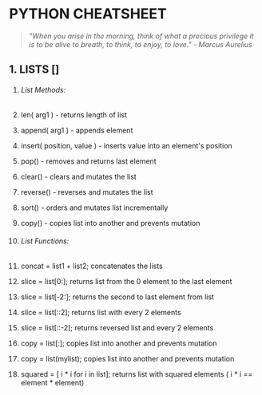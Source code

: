 # PYTHON CHEATSHEET
> *"When you arise in the morning, think of what a precious privilege it is to be alive to breath, to think, to enjoy, to love."*
> *- Marcus Aurelius*

## 1. LISTS []

1. ###### List Methods:
  1. len( arg1 ) - returns length of list
  1. append( arg1 ) - appends element
  1. insert( position, value ) - inserts value into an element's position
  1. pop() - removes and returns last element
  1. clear() - clears and mutates the list
  1. reverse() - reverses and mutates the list
  1. sort() - orders and mutates list incrementally
  1. copy() - copies list into another and prevents mutation

1. ###### List Functions:
  1. concat = list1 + list2; concatenates the lists
  1. slice = list[0:]; returns list from the 0 element to the last element
  1. slice = list[-2:]; returns the second to last element from list
  1. slice = list[::2]; returns list with every 2 elements
  1. slice = list[::-2]; returns reversed list and every 2 elements
  1. copy = list[:]; copies list into another and prevents mutation
  1. copy = list(mylist); copies list into another and prevents mutation
  1. squared = [ i * i for i in list]; returns list with squared elements ( i * i == element * element)